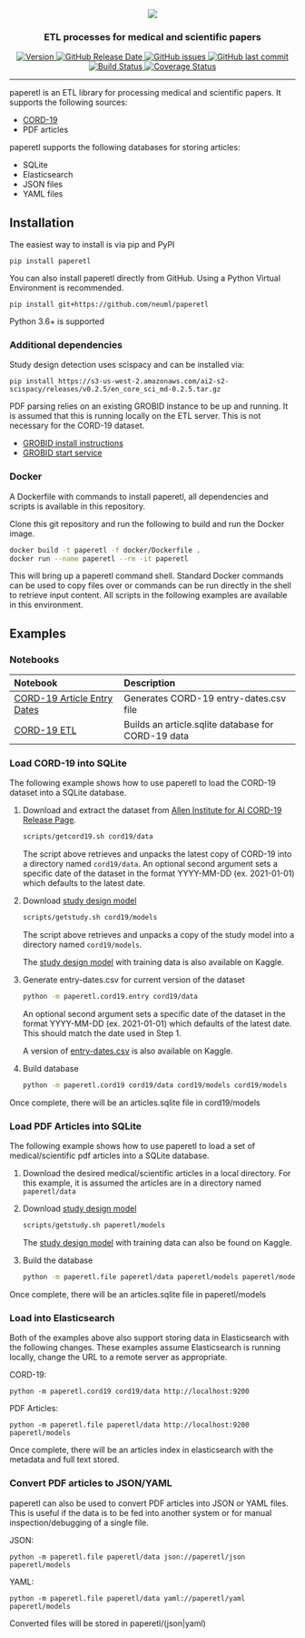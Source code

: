 <p align="center">
    <img src="https://raw.githubusercontent.com/neuml/paperetl/master/logo.png"/>
</p>

<h3 align="center">
    <p>ETL processes for medical and scientific papers</p>
</h3>

<p align="center">
    <a href="https://github.com/neuml/paperetl/releases">
        <img src="https://img.shields.io/github/release/neuml/paperetl.svg?style=flat&color=success" alt="Version"/>
    </a>
    <a href="https://github.com/neuml/paperetl/releases">
        <img src="https://img.shields.io/github/release-date/neuml/paperetl.svg?style=flat&color=blue" alt="GitHub Release Date"/>
    </a>
    <a href="https://github.com/neuml/paperetl/issues">
        <img src="https://img.shields.io/github/issues/neuml/paperetl.svg?style=flat&color=success" alt="GitHub issues"/>
    </a>
    <a href="https://github.com/neuml/paperetl">
        <img src="https://img.shields.io/github/last-commit/neuml/paperetl.svg?style=flat&color=blue" alt="GitHub last commit"/>
    </a>
    <a href="https://github.com/neuml/paperetl/actions?query=workflow%3Abuild">
        <img src="https://github.com/neuml/paperetl/workflows/build/badge.svg" alt="Build Status"/>
    </a>
    <a href="https://coveralls.io/github/neuml/paperetl?branch=master">
        <img src="https://img.shields.io/coveralls/github/neuml/paperetl" alt="Coverage Status">
    </a>
</p>

-------------------------------------------------------------------------------------------------------------------------------------------------------

paperetl is an ETL library for processing medical and scientific papers. It supports the following sources:

- [CORD-19](https://www.semanticscholar.org/cord19)
- PDF articles

paperetl supports the following databases for storing articles:

- SQLite
- Elasticsearch
- JSON files
- YAML files

## Installation

The easiest way to install is via pip and PyPI

    pip install paperetl

You can also install paperetl directly from GitHub. Using a Python Virtual Environment is recommended.

    pip install git+https://github.com/neuml/paperetl

Python 3.6+ is supported

### Additional dependencies

Study design detection uses scispacy and can be installed via:

    pip install https://s3-us-west-2.amazonaws.com/ai2-s2-scispacy/releases/v0.2.5/en_core_sci_md-0.2.5.tar.gz

PDF parsing relies on an existing GROBID instance to be up and running. It is assumed that this is running locally on the ETL server. This is not
necessary for the CORD-19 dataset.

- [GROBID install instructions](https://grobid.readthedocs.io/en/latest/Install-Grobid/)
- [GROBID start service](https://grobid.readthedocs.io/en/latest/Grobid-service/)

### Docker

A Dockerfile with commands to install paperetl, all dependencies and scripts is available in this repository.

Clone this git repository and run the following to build and run the Docker image.

```bash
docker build -t paperetl -f docker/Dockerfile .
docker run --name paperetl --rm -it paperetl
```

This will bring up a paperetl command shell. Standard Docker commands can be used to copy files over or commands can be run directly in the shell to retrieve input content. All scripts in the following examples are available in this environment.

## Examples

### Notebooks

| Notebook  |  Description |
|:----------|:-------------|
| [CORD-19 Article Entry Dates](https://www.kaggle.com/davidmezzetti/cord-19-article-entry-dates) | Generates CORD-19 entry-dates.csv file |
| [CORD-19 ETL](https://www.kaggle.com/davidmezzetti/cord-19-etl) | Builds an article.sqlite database for CORD-19 data |

### Load CORD-19 into SQLite

The following example shows how to use paperetl to load the CORD-19 dataset into a SQLite database.

1. Download and extract the dataset from [Allen Institute for AI CORD-19 Release Page](https://ai2-semanticscholar-cord-19.s3-us-west-2.amazonaws.com/historical_releases.html).

    ```bash
    scripts/getcord19.sh cord19/data
    ```

    The script above retrieves and unpacks the latest copy of CORD-19 into a directory named `cord19/data`. An optional second argument sets a specific date of the dataset in the format YYYY-MM-DD (ex. 2021-01-01) which defaults to the latest date.

2. Download [study design model](https://github.com/neuml/paperetl/releases/download/v1.2.0/study.tar.gz)

    ```bash
    scripts/getstudy.sh cord19/models
    ```

    The script above retrieves and unpacks a copy of the study model into a directory named `cord19/models`.

    The [study design model](https://www.kaggle.com/davidmezzetti/cord19-study-design) with training data is also available on Kaggle.

3. Generate entry-dates.csv for current version of the dataset

    ```bash
    python -m paperetl.cord19.entry cord19/data
    ```

    An optional second argument sets a specific date of the dataset in the format YYYY-MM-DD (ex. 2021-01-01) which defaults of the latest
    date. This should match the date used in Step 1.

    A version of [entry-dates.csv](https://www.kaggle.com/davidmezzetti/cord-19-article-entry-dates/output) is also available on Kaggle.

4. Build database

    ```bash
    python -m paperetl.cord19 cord19/data cord19/models cord19/models
    ```

Once complete, there will be an articles.sqlite file in cord19/models

### Load PDF Articles into SQLite

The following example shows how to use paperetl to load a set of medical/scientific pdf articles into a SQLite database.

1. Download the desired medical/scientific articles in a local directory. For this example, it is assumed the articles are in a directory named `paperetl/data`

2. Download [study design model](https://github.com/neuml/paperetl/releases/download/v1.2.0/study.tar.gz)

    ```bash
    scripts/getstudy.sh paperetl/models
    ```

    The [study design model](https://www.kaggle.com/davidmezzetti/cord19-study-design) with training data can also be found on Kaggle.

3. Build the database

    ```bash
    python -m paperetl.file paperetl/data paperetl/models paperetl/models
    ```

Once complete, there will be an articles.sqlite file in paperetl/models

### Load into Elasticsearch

Both of the examples above also support storing data in Elasticsearch with the following changes. These examples assume Elasticsearch is running locally, change the URL to a remote server as appropriate.

CORD-19:

    python -m paperetl.cord19 cord19/data http://localhost:9200

PDF Articles:

    python -m paperetl.file paperetl/data http://localhost:9200 paperetl/models

Once complete, there will be an articles index in elasticsearch with the metadata and full text stored.

### Convert PDF articles to JSON/YAML

paperetl can also be used to convert PDF articles into JSON or YAML files. This is useful if the data is to be fed into another system or for manual inspection/debugging of a single file.

JSON:

    python -m paperetl.file paperetl/data json://paperetl/json paperetl/models

YAML:

    python -m paperetl.file paperetl/data yaml://paperetl/yaml paperetl/models

Converted files will be stored in paperetl/(json|yaml)
